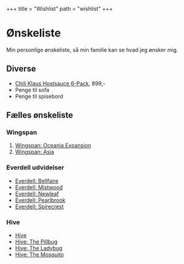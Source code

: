 +++
title = "Wishlist"
path = "wishlist"
+++

# Ønskeliste

Min personlige ønskeliste, så min familie kan se hvad jeg ønsker mig.

## Diverse
* [Chili Klaus Hostsauce 6-Pack](https://chiliklaus.dk/collections/hot-sauces/products/chili-klaus-six-pack), 899,-
* Penge til sofa
* Penge til spisebord

## Fælles ønskeliste

### Wingspan
1. [Wingspan: Oceania Expansion](https://www.spelexperten.dk/dk/selskabsspil/udvidelser/wingspan-oceania-expansion-exp-en.html)
2. [Wingspan: Asia](https://www.spelexperten.dk/dk/selskabsspil/strategispil/wingspan-asia-eng.html)

### Everdell udvidelser
* [Everdell: Bellfaire](https://www.spelexperten.dk/dk/selskabsspil/udvidelser/everdell-bellfaire-exp.html)
* [Everdell: Mistwood](https://www.spelexperten.dk/dk/selskabsspil/udvidelser/everdell-mistwood-exp.html)
* [Everdell: Newleaf](https://www.spelexperten.dk/dk/selskabsspil/udvidelser/everdell-newleaf-exp.html)
* [Everdell: Pearlbrook](https://www.spelexperten.dk/dk/selskabsspil/udvidelser/everdell-pearlbrook-exp.html)
* [Everdell: Spirecrest](https://www.spelexperten.dk/dk/selskabsspil/udvidelser/everdell-spirecrest-exp.html)

### Hive
* [Hive](https://www.faraos.dk/games/braetspil/g-h-i/hive/hive/hive-hive-grundspil)
* [Hive: The Pillbug](https://www.spelexperten.dk/dk/selskabsspil/udvidelser/hive-the-pillbug-exp.html)
* [Hive: The Ladybug](https://www.spelexperten.dk/dk/selskabsspil/udvidelser/hive-the-ladybug-exp.html)
* [Hive: The Mosquito](https://www.spelexperten.dk/dk/selskabsspil/udvidelser/hive-the-mosquito-exp.html)
